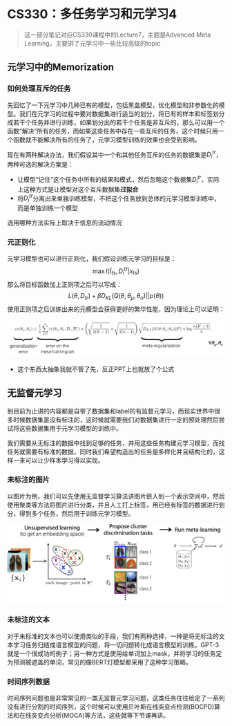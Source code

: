 # CS330：多任务学习和元学习4

> 这一部分笔记对应CS330课程中的Lecture7，主题是Advanced Meta Learning，主要讲了元学习中一些比较高级的topic



## 元学习中的Memorization

### 如何处理互斥的任务

先回忆了一下元学习中几种已有的模型，包括黑盒模型，优化模型和非参数化的模型。我们在元学习的过程中要对数据集进行适当的划分，将已有的样本和标签划分成若干个任务并进行训练，如果划分出的若干个任务是非互斥的，那么可以用一个函数“解决”所有的任务，而如果这些任务中存在一些互斥的任务，这个时候只用一个函数就不能解决所有的任务了，元学习模型训练的效果也会受到影响。

现在有两种解决办法，我们假设其中一个和其他任务互斥的任务的数据集是$D_i^{tr}$，两种可选的解决方案是：

- 让模型“记住”这个任务中所有的结果和模式，然后忽略这个数据集$D_i^{tr}$，实际上这种方式是让模型对这个互斥数据集**过拟合**
- 将$D_i^{tr}$分离出来单独训练模型，不把这个任务放到总体的元学习模型训练中，而是单独训练一个模型

选用哪种方法实际上取决于信息的流动情况

### 元正则化

元学习模型也可以进行正则化，我们假设训练元学习的目标是：
$$
\max I(\hat t_{ts},D_i^{tr}|x_{ts})
$$
那么将目标函数加上正则项之后可以写成：
$$
L(\theta, D_{tr})+\beta D_{KL}(Q(\theta, \theta_{\mu},\theta_{\sigma})||p(\theta))
$$
使用正则项之后训练出来的元模型会获得更好的繁华性能，因为理论上可以证明：

![image-20210803234800269](static/image-20210803234800269.png)

- 这个东西太抽象我就不管了先，反正PPT上也就放了个公式

## 无监督元学习

到目前为止讲的内容都是自带了数据集和label的有监督元学习，而现实世界中很多时候数据集是没有标注的，这时候就需要我们对数据集进行一定的预处理然后尝试将这些数据集用于元学习模型的训练中。

我们需要从无标注的数据中找到足够的任务，并用这些任务构建元学习模型，而找任务就需要有标准的数据，同时我们希望构造出的任务是多样化并且结构化的，这样一来可以让少样本学习得以实现。

### 未标注的图片

以图片为例，我们可以先使用无监督学习算法讲图片嵌入到一个表示空间中，然后使用聚类等方法将图片进行分类，并且人工打上标签，用已经有标签的数据进行划分，得到多个任务，然后用于训练元学习模型。

![image-20210804000128013](static/image-20210804000128013.png)

### 未标注的文本

对于未标准的文本也可以使用类似的手段，我们有两种选择，一种是将无标注的文本学习任务归结成语言模型的问题，将一切问题转化成语言模型的训练，GPT-3就是一个很成功的例子；另一种方式是使用给单词加上mask，并将学习的任务定为预测被遮盖的单词，常见的像BERT灯模型都采用了这种学习策略。

### 时间序列数据

时间序列问题也是非常常见的一类无监督元学习问题，这类任务往往给定了一系列没有进行分割的时间序列，这个时候可以使用贝叶斯在线突变点检测(BOCPD)算法和在线突变点分析(MOCA)等方法，这些就等下节课再讲。